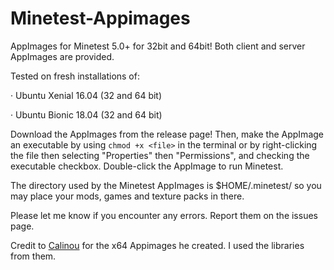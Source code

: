 # Minetest-Appimages

AppImages for Minetest 5.0+ for 32bit and 64bit! Both client and server AppImages are provided.

Tested on fresh installations of:

· Ubuntu Xenial 16.04 (32 and 64 bit)

· Ubuntu Bionic 18.04 (32 and 64 bit)

Download the AppImages from the release page! Then, make the AppImage an executable by using `chmod +x <file>` in the terminal or by right-clicking the file then selecting "Properties" then "Permissions", and checking the executable checkbox. Double-click the AppImage to run Minetest.

The directory used by the Minetest AppImages is $HOME/.minetest/ so you may place your mods, games and texture packs in there.

Please let me know if you encounter any errors. Report them on the issues page.

Credit to [Calinou](https://forum.minetest.net/memberlist.php?mode=viewprofile&u=194) for the x64 Appimages he created. I used the libraries from them.
